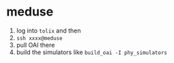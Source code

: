 # meduse

1. log into `tolix` and then 
2. `ssh xxxx@meduse`
3. pull OAI there 
4. build the simulators like `build_oai -I phy_simulators`
